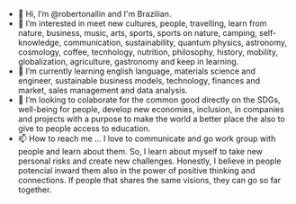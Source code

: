 - 👋 Hi, I’m @robertonallin and I'm Brazilian.
- 👀 I’m interested in meet new cultures, people, travelling, learn from nature, business, music, arts, sports, sports on nature, camping, self-knowledge, communication, sustainability, quantum physics, astronomy, cosmology, coffee, tecnhology, nutrition, philosophy, history, mobility, globalization, agriculture, gastronomy and keep in learning. 
- 🌱 I’m currently learning english language, materials science and engineer, sustainable business models, technology, finances and market, sales management and data analysis.
- 💞️ I’m looking to colaborate for the common good directly on the SDGs, well-being for people, develop new economies, inclusion, in companies and projects with a purpose to make the world a better place the also to give to people access to education.
- 📫 How to reach me ... I love to communicate and go work group with people and learn about them. So, I learn about myself to take new personal risks and create new challenges. Honestly, I believe in people potencial inward them also in the power of positive thinking and connections. If people that shares the same visions, they can go so far together.
<!---
robertonallin/robertonallin is a ✨ special ✨ repository because its `README.md` (this file) appears on your GitHub profile.
You can click the Preview link to take a look at your changes.
--->
